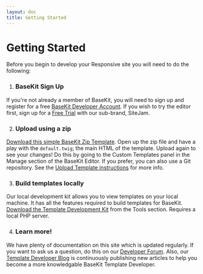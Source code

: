 ```yaml
---
layout: doc
title: Getting Started
---
```


# Getting Started

Before you begin to develop your Responsive site you will need to do the following:

1. ### BaseKit Sign Up
  If you're not already a member of BaseKit, you will need to sign up and register for a free [BaseKit Developer Account](http://www.basekit.com/developers). If you wish to try the editor first, sign up for a [Free Trial](http://www.sitejam.com/sign-up) with our sub-brand, SiteJam.
  
2. ### Upload using a zip
  [Download this simple BaseKit Zip Template](http://goo.gl/zhzvUr). Open up the zip file and have a play with the ```default.twig```; the main HTML of the template. Upload again to see your changes! Do this by going to the Custom Templates panel in the Manage section of the BaseKit Editor. If you prefer, you can also use a Git repository. See the [Upload Template instructions](/getting-started/uploading/) for more info.
  
3. ### Build templates locally
  Our local development kit allows you to view templates on your local machine. It has all the features required to build templates for BaseKit. [Download the Template Development Kit](/getting-started/local-development/) from the Tools section. Requires a local PHP server.
  
4. ### Learn more!
  We have plenty of documentation on this site which is updated regularly. If you want to ask us a question, do this on our [Developer Forum](http://knowledge.basekit.com/). Also, our [Template Developer Blog](http://developers.basekit.com/blog) is continuously publishing new articles to help you become a more knowledgable BaseKit Template Developer.
